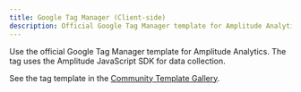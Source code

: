 ```yaml
---
title: Google Tag Manager (Client-side)
description: Official Google Tag Manager template for Amplitude Analytics. The tag uses the Amplitude JavaScript SDK for data collection.
---
```


Use the official Google Tag Manager template for Amplitude Analytics. The tag uses the Amplitude JavaScript SDK for data collection.

See the tag template in the [Community Template Gallery](https://tagmanager.google.com/gallery/#/owners/amplitude/templates/amplitude-gtm-template).